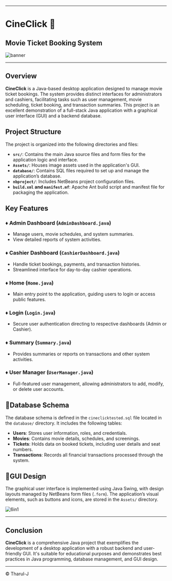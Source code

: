 
---

# CineClick 🎥

## Movie Ticket Booking System 

![banner](https://github.com/user-attachments/assets/616baa7b-50bd-4f5f-9bfd-2be85d52534d)

---
## Overview

**CineClick** is a Java-based desktop application designed to manage movie ticket bookings. The system provides distinct interfaces for administrators and cashiers, facilitating tasks such as user management, movie scheduling, ticket booking, and transaction summaries. This project is an excellent demonstration of a full-stack Java application with a graphical user interface (GUI) and a backend database.

## Project Structure

The project is organized into the following directories and files:

- **`src/`**: Contains the main Java source files and form files for the application logic and interface.
- **`Assets/`**: Houses image assets used in the application's GUI.
- **`database/`**: Contains SQL files required to set up and manage the application’s database.
- **`nbproject/`**: Includes NetBeans project configuration files.
- **`build.xml` and `manifest.mf`**: Apache Ant build script and manifest file for packaging the application.

## Key Features

### ♦️ Admin Dashboard (`AdminDashboard.java`)
- Manage users, movie schedules, and system summaries.
- View detailed reports of system activities.

### ♦️ Cashier Dashboard (`CashierDashboard.java`)
- Handle ticket bookings, payments, and transaction histories.
- Streamlined interface for day-to-day cashier operations.

### ♦️ Home (`Home.java`)
- Main entry point to the application, guiding users to login or access public features.

### ♦️ Login (`Login.java`)
- Secure user authentication directing to respective dashboards (Admin or Cashier).

### ♦️ Summary (`Summary.java`)
- Provides summaries or reports on transactions and other system activities.

### ♦️ User Manager (`UserManager.java`)
- Full-featured user management, allowing administrators to add, modify, or delete user accounts.

## 🔖Database Schema

The database schema is defined in the `cineclicktested.sql` file located in the `database/` directory. It includes the following tables:

- **Users**: Stores user information, roles, and credentials.
- **Movies**: Contains movie details, schedules, and screenings.
- **Tickets**: Holds data on booked tickets, including user details and seat numbers.
- **Transactions**: Records all financial transactions processed through the system.

## 🔖GUI Design

The graphical user interface is implemented using Java Swing, with design layouts managed by NetBeans form files (`.form`). The application’s visual elements, such as buttons and icons, are stored in the `Assets/` directory.

![6in1](https://github.com/user-attachments/assets/d2da3767-8470-42d8-9248-3bce82c23306)

---

## Conclusion

**CineClick** is a comprehensive Java project that exemplifies the development of a desktop application with a robust backend and user-friendly GUI. It's suitable for educational purposes and demonstrates best practices in Java programming, database management, and GUI design.

---
 &copy; Tharul-J
